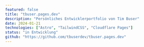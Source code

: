 ```yaml
---
featured: false
title: "tbuser.pages.dev"
description: "Persönliches Entwicklerportfolio von Tim Buser"
date: 2024-01-21
technologies: ["Astro", "TailwindCSS", "Cloudflare Pages"]
status: "in Entwicklung"
github: "https://github.com/tbuserdev/tbuser.pages.dev"
---
```

